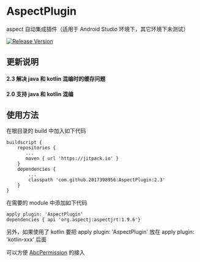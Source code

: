 # AspectPlugin
aspect 自动集成插件（适用于 Android Studio 环境下，其它环境下未测试）

[![Release Version](https://img.shields.io/badge/release-2.3-green.svg)](https://github.com/2017398956/AspectPlugin/releases)
 
## 更新说明

#### 2.3 解决 java 和 kotlin 混编时的缓存问题
#### 2.0 支持 java 和 kotlin 混编

## 使用方法

在根目录的 build 中加入如下代码

    buildscript {
        repositories {
           ...
           maven { url 'https://jitpack.io' }
        }
        dependencies {
            ...
            classpath 'com.github.2017398956:AspectPlugin:2.3'
        }
    }


在需要的 module 中添加如下代码


    apply plugin: 'AspectPlugin'
    dependencies { api 'org.aspectj:aspectjrt:1.9.6'}
    
另外，如果使用了 kotlin 要把 apply plugin: 'AspectPlugin' 放在 apply plugin: 'kotlin-xxx' 后面
    
    

可以方便 [AbcPermission](https://github.com/2017398956/AbcPermission "AbcPermission") 的接入
